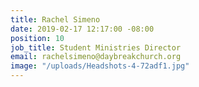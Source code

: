 ```yaml
---
title: Rachel Simeno
date: 2019-02-17 12:17:00 -08:00
position: 10
job_title: Student Ministries Director
email: rachelsimeno@daybreakchurch.org
image: "/uploads/Headshots-4-72adf1.jpg"
---
```


